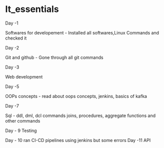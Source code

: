 # It_essentials

Day -1

Softwares for developement - Installed all softwares,Linux Commands and checked it

Day -2 

Git and github - Gone through all git commands 

Day -3

Web development

Day -5

OOPs concepts - read about oops concepts, jenkins, basics of kafka


Day -7

Sql - ddl, dml, dcl commands
      joins, procedures, aggregate functions and other commands

Day - 9
    Testing

Day - 10 
     ran CI-CD pipelines using jenkins but some errors
Day -11
      API

